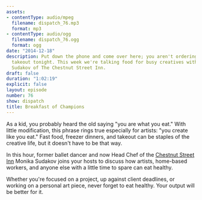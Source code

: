 ```yaml
---
assets:
- contentType: audio/mpeg
  filename: dispatch_76.mp3
  format: mp3
- contentType: audio/ogg
  filename: dispatch_76.ogg
  format: ogg
date: "2014-12-18"
description: Put down the phone and come over here; you aren't ordering sodium-laden
  takeout tonight. This week we're talking food for busy creatives with Chef Monika
  Sudakov of The Chestnut Street Inn.
draft: false
duration: "1:02:19"
explicit: false
layout: episode
number: 76
show: dispatch
title: Breakfast of Champions
---
```

As a kid, you probably heard the old saying "you are what you eat." With little modification, this phrase rings true especially for artists: "you create like you eat." Fast food, freezer dinners, and takeout can be staples of the creative life, but it doesn't have to be that way.

In this hour, former ballet dancer and now Head Chef of the [Chestnut Street Inn](http://chestnut-inn.com) Monika Sudakov joins your hosts to discuss how artists, home-based workers, and anyone else with a little time to spare can eat healthy.

Whether you're focused on a project, up against client deadlines, or working on a personal art piece, never forget to eat healthy. Your output will be better for it.